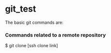 # git_test

The basic git commands are:

### Commands related to a remote repository
$ git clone [ssh clone link]